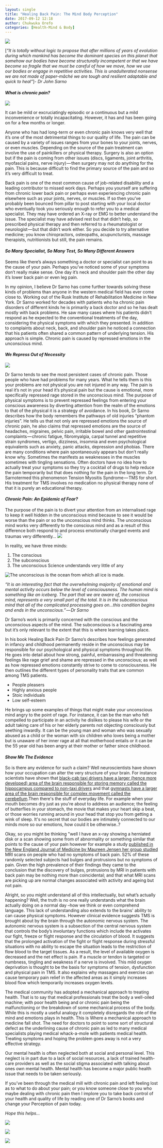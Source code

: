 ```yaml
---
layout: single
title: "Healing Back Pain: The Mind Body Perception"
date: 2017-09-12 12:18
author: Chukwuka Orefo
categories: [Health-Mind & Body]
---
```

![](/images\Spinal-Cord-275x300.jpg)

[_“It is totally without logic to propose that after millions of years of evolution during which mankind has become the dominant species on this planet that somehow our bodies have become structurally incompetent or that we have become so fragile that we must be careful of how we move, how we use our bodies or engage in repetitive activities. This is unadulterated nonsense we are not made of paper-mâché we are tough and resilient adaptable and quick to heal”_]- _Dr John Sarno_

#### _What is chronic pain?_
![](/images/07a8c7b578fd43a76a53709fa4ade051--pain-management-arthritis.jpg)

It can be mild or excruciatingly episodic or a continuous but a mild inconvenience or totally incapacitating. However, it has and has been going on for a few months or longer.

Anyone who has had long-term or even chronic pain knows very well that it’s one of the most detrimental things to our quality of life. The pain can be caused by a variety of issues ranges from your bones to your joints, nerves, or even muscles. Depending on the source of the pain treatment can involve the use of painkillers or physical therapy. Surgery is also an option but if the pain is coming from other issues (discs, ligaments, joint arthritis, myofascial pains, nerve injury) — then surgery may not do anything for the pain. This is because difficult to find the primary source of the pain and so it’s very difficult to treat.

Back pain is one of the most common cause of job-related disability and a leading contributor to missed work days. Perhaps you yourself are suffering from chronic lower back pain or perhaps even experiencing chronic pain elsewhere such as your joints, nerves, or muscles. If so then you’ve probably been bounced from pillar to post starting with your local doctor who eventually took you seriously enough to refer you to a medical specialist. They may have ordered an X-ray or EMG to better understand the issue. The specialist may have advised rest but that didn’t help, so prescribed physical therapy and then referred to a rheumatologist or neurologist — but that didn’t work either. So you decide to try alternative medicine; you know chiropractors, osteopaths, acupuncturists, massage therapists, nutritionists but still, the pain remains.

#### _So Many Specialist, So Many Test, So Many Different Answers_
Seems like there’s always something a doctor or specialist can point to as the cause of your pain. Perhaps you’ve noticed some of your symptoms don’t really make sense. One day it’s neck and shoulder pain the other day it’s lower back pain or even leg pain.

In my opinion, I believe Dr Sarno has come further towards solving these kinds of problems than anyone in the western medical field has ever come close to. Working out of the Rusk Institute of Rehabilitation Medicine in New York. Dr Sarno worked for decades with patients who ha chronic pain disorders of different kinds he is primarily a back doctor and so he has dealt mostly with back problems. He saw many cases where his patients didn’t respond as he expected to the conventional treatments of the day, considering the physical symptoms with which they presented. In addition to complaints about neck, back, and shoulder pain he noticed a connection that his patients often shared a common pattern of underlying tension. His approach is simple. Chronic pain is caused by repressed emotions in the unconscious mind.

#### _We Repress Out of Necessity_
![](/images\spine-anatomy-gray-orange.jpg)

Dr Sarno tends to see the most persistent cases of chronic pain. Those people who have had problems for many years. What he tells them is this your problems are not physical you are not injured in any way. The pain is real it’s not in your head it’s physical pain but the cause is emotional, more specifically repressed rage stored in the unconscious mind. The purpose of physical symptoms is to prevent repressed feelings from entering your conscious awareness by diverting attention from the realm of the emotions to that of the physical it is a strategy of avoidance. In his book, Dr Sarno describes how the body remembers the pathways of old injuries “phantom injuries”. He tells us that not only are repressed emotions the source of chronic pain, he also claims that repressed emotions are the source of headaches, migraines, pelvic pain, irritable bowel and other gastrointestinal complaints — chronic fatigue, fibromyalgia, carpal tunnel and repetitive strain syndromes, vertigo, dizziness, insomnia and even psychological equivalents such as anxiety, panic attacks, depression and phobias. There are many conditions where pain spontaneously appears but don’t really know why. Sometimes the manifests as weaknesses in the muscles sometimes with tingling sensations. Often doctors have no idea how to actually treat your symptoms so they try a cocktail of drugs to help reduce the pain temporarily but that does nothing for the pain in the long term. Dr Sarnotermed this phenomenon Tension Myositis Syndrome — TMS for short. His treatment for TMS involves no medication no physical therapy none of that it is purely an educational therapy.

#### _Chronic Pain: An Epidemic of Fear?_
The purpose of the pain is to divert your attention from an internalised rage to keep it well hidden in the unconscious mind because to see it would be worse than the pain or so the unconscious mind thinks. The unconscious mind works very differently to the conscious mind and as a result of this difference both respond to and process emotionally charged events and traumas very differently…
![](/images\mindbodyp1.png)

In reality, we have three minds:

1. The conscious
2. The subconscious
3. The unconscious
Science understands very little of any

![](/images\theUnconscious.png "The unconscious is the ocean from which all ice is made.")

_“It is an interesting fact that the overwhelming majority of emotional and mental activity occurs below the level of consciousness. The human mind is something like an iceberg. The part that we are aware of, the conscious mind, represents a very small part of the total. It is in the subconscious mind that all of the complicated processing goes on…this condition begins and ends in the unconscious.” — Dr Sarno_

Dr Sarno’s work is primarily concerned with the conscious and the unconscious aspects of the mind. The subconscious is a fascinating area but it’s only relevant to the extent that this is where learning takes place.

In his book Healing Back Pain Dr Sarno’s describes how feelings generated in infancy and childhood permanently reside in the unconscious may be responsible for our psychological and physical symptoms throughout life. He goes into detail about how strong, painful, embarrassing and threatening feelings like rage grief and shame are repressed in the unconscious; as well as how repressed emotions constantly strive to come to consciousness. He then outlines the different types of personality traits that are common among TMS patients.

* People pleasers
* Highly anxious people
* Stoic individuals
* Low self-esteem

He brings up some examples of things that might make your unconscious mind angry to the point of rage. For instance, it can be the man who felt compelled to participate in an activity he dislikes to please his wife or the adult taking care of his or her elderly parents not objecting consciously but seething inwardly. It can be the young man and woman who was sexually abused as a child or the woman with six children who loves being a mother but is unaware of her inner rage at all that motherhood entails or it can be the 55 year old has been angry at their mother or father since childhood.

#### _Show Me The Evidence_
So is there any evidence for such a claim? Well neuroscientists have shown how your occupation can alter the very structure of your brain. For instance scientists have shown that [black-cab taxi drivers have a larger (hence more developed) area of the brain responsible for storing memory called the hippocampus compared to non-taxi drivers](https://www.ncbi.nlm.nih.gov/pmc/articles/PMC18253/) and that [gymnasts have a larger area of the brain responsible for complex movement called the cerebellum](https://www.ncbi.nlm.nih.gov/pmc/articles/PMC18253/).Then there's the stuff of everyday life. For example when your mouth becomes dry just as you're about to address an audience; the feeling of butterflies in your stomach, the movie that makes your heart skip a beat, or those worries running around in your head that stop you from getting a wink of sleep. It's no secret that our bodies are intimately connected to our minds more so our emotions, how could it be otherwise..?

Okay, so you might be thinking "well I have an x-ray showing a herniated disk or a scan showing some from of abnormality or something similar that points to the cause of your pain however for example a study [published in the New England Journal of Medicine by Maureen Jensen her group studied](https://www.nejm.org/doi/full/10.1056/NEJM199407143310201) MRI scans on people who had no symptoms of back pain. 52% of these randomly selected subjects had bulges and protrusions but no symptoms of pain. Given the high prevalence of their findings they came to the conclusion that the discovery of bulges, protrusions by MRI in patients with back pain may be nothing more than coincidental; and that what MRI scans are picking up are normal changes associated with activity and ageing but not pain.

Alright, so you might understand all of this intellectually, but what’s actually happening? Well, the truth is no one really understands what the brain actually doing on a normal day –how we think or even comprehend language. This lack of understanding also extends to the brains' ability to can cause physical symptoms. However clinical evidence suggests TMS is brought about by the brain through the autonomic nervous system. The autonomic nervous system is a subsection of the central nervous system that controls the body’s involuntary functions which include the activates our fight, freeze or flight response and the circulation of blood. It suggests that the prolonged activation of the fight or flight response during stressful situations with no ability to escape the situation leads to the restriction of flow blood to the target tissues. As a result, the level of available oxygen is decreased and the net effect is pain. If a muscle or tendon is targeted or numbness, tingling and weakness if a nerve is involved. This mild oxygen deprivation is thought to be the basis for symptoms of tension, dysfunction and physical pain in TMS. It also explains why massages and exercise can cause temporary pain relief in the affected areas as it simply increases blood flow which temporarily increases oxygen levels.

The medical community has adopted a mechanical approach to treating health. That is to say that medical professionals treat the body a well-oiled machine; with poor health being and or chronic pain being the malfunctioning or the breakdown of some mechanical process of the body. While this is mostly a useful analogy it completely disregards the role of the mind and emotions plays in health. This is Where a mechanical approach to medicine fall shot. The need for doctors to point to some sort of structural defect as the underlining cause of chronic pain as led to many medical specialists playing medical whack-a-mole with patients medical health. Treating symptoms and hoping the problem goes away is not a very effective strategy.

Our mental health is often neglected both at social and personal level. This neglect is in part due to a lack of social resources, a lack of trained health-care providers as well as the social stigma associated with talking about ones own mental health. Mental health has become a major public health issue that needs to be taken seriously.

If you’ve been through the medical mill with chronic pain and left feeling lost as to what to do about your pain; or you know someone close to you who maybe dealing with chronic pain then I implore you to take back control of your health and quality of life by reading one of Dr Sarno’s books and change your Perception of pain today.

_Hope this helps..._

[![](/images/51FbMqaZDUL._SX308_BO1,204,203,200_.jpg)](https://www.amazon.com/Healing-Back-Pain-Mind-Body-Connection-ebook/dp/B00FOTRI4S/ref=tmm_kin_swatch_0?_encoding=UTF8&qid=1538869702&sr=8-2)

[![](/images/MindBody-Prescription.jpg)](https://www.amazon.com/Mindbody-Prescription-Healing-Body-Pain-ebook/dp/B00FOTRPJQ/ref=tmm_kin_swatch_0?_encoding=UTF8&qid=1538869702&sr=8-1)

[![](/images\51w1hWjQcmL.jpg)](https://www.amazon.com/Mind-Over-Back-Pain-Radically-ebook/dp/B0743H5JF7/ref=sr_1_3?ie=UTF8&qid=1538869702&sr=8-3&keywords=the+mind+body+prescription+by+dr.+john+sarno)
